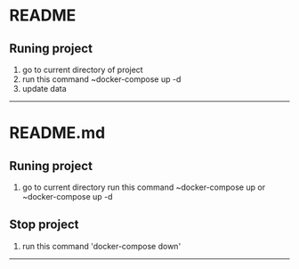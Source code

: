 # README

## Runing project

1. go to current directory of project
2. run this command ~docker-compose up -d
3. update data

----
# README.md
## Runing project
1. go to current directory
run this command ~docker-compose up or ~docker-compose up -d

## Stop project
1. run this command 'docker-compose down'
-----
